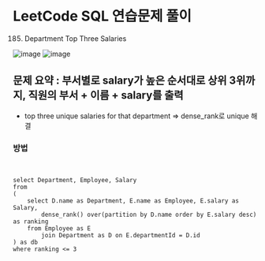 # LeetCode SQL 연습문제 풀이
185. Department Top Three Salaries

![image](https://user-images.githubusercontent.com/93288310/148052553-f31f8b22-7f29-4439-bd9a-81a57c515fda.png)
![image](https://user-images.githubusercontent.com/93288310/148052589-5ff69633-3d7e-40a1-9d6d-ffc2765e0815.png)


## 문제 요약 : 부서별로 salary가 높은 순서대로 상위 3위까지, 직원의 부서 + 이름 + salary를 출력
- top three unique salaries for that department => dense_rank로 unique 해결

### 방법

<br/>

    select Department, Employee, Salary
    from
    (
        select D.name as Department, E.name as Employee, E.salary as Salary,
            dense_rank() over(partition by D.name order by E.salary desc) as ranking
        from Employee as E
            join Department as D on E.departmentId = D.id
    ) as db
    where ranking <= 3
<br/>
